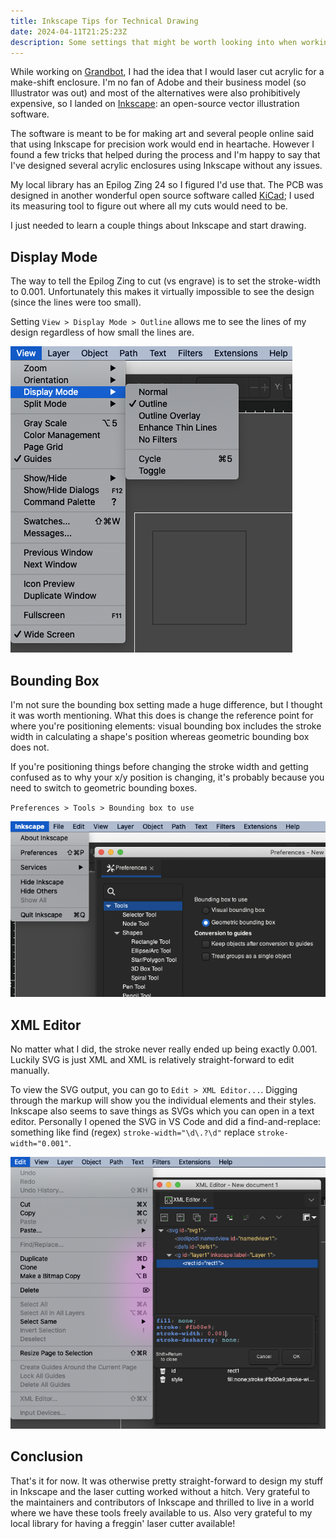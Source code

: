 ```yaml
---
title: Inkscape Tips for Technical Drawing
date: 2024-04-11T21:25:23Z
description: Some settings that might be worth looking into when working on technical drawings
---
```


While working on [Grandbot](https://github.com/handeyeco/Grandbot), I had the idea that I would laser cut acrylic for a make-shift enclosure. I'm no fan of Adobe and their business model (so Illustrator was out) and most of the alternatives were also prohibitively expensive, so I landed on [Inkscape](https://inkscape.org/): an open-source vector illustration software.

The software is meant to be for making art and several people online said that using Inkscape for precision work would end in heartache. However I found a few tricks that helped during the process and I'm happy to say that I've designed several acrylic enclosures using Inkscape without any issues.

My local library has an Epilog Zing 24 so I figured I'd use that. The PCB was designed in another wonderful open source software called [KiCad](https://www.kicad.org/); I used its measuring tool to figure out where all my cuts would need to be.

I just needed to learn a couple things about Inkscape and start drawing.

## Display Mode

The way to tell the Epilog Zing to cut (vs engrave) is to set the stroke-width to 0.001. Unfortunately this makes it virtually impossible to see the design (since the lines were too small).

Setting `View > Display Mode > Outline` allows me to see the lines of my design regardless of how small the lines are.

![An example of the outline display mode](./display-outline.png)

## Bounding Box

I'm not sure the bounding box setting made a huge difference, but I thought it was worth mentioning. What this does is change the reference point for where you're positioning elements: visual bounding box includes the stroke width in calculating a shape's position whereas geometric bounding box does not.

If you're positioning things before changing the stroke width and getting confused as to why your x/y position is changing, it's probably because you need to switch to geometric bounding boxes.

`Preferences > Tools > Bounding box to use`

![Bounding box setting in preferences](./bounding-box.png)

## XML Editor

No matter what I did, the stroke never really ended up being exactly 0.001. Luckily SVG is just XML and XML is relatively straight-forward to edit manually.

To view the SVG output, you can go to `Edit > XML Editor...`. Digging through the markup will show you the individual elements and their styles. Inkscape also seems to save things as SVGs which you can open in a text editor. Personally I opened the SVG in VS Code and did a find-and-replace: something like find (regex) `stroke-width="\d\.?\d"` replace `stroke-width="0.001"`.

![An example of manually editing the SVG in the XML editor](./xml-editor.png)

## Conclusion

That's it for now. It was otherwise pretty straight-forward to design my stuff in Inkscape and the laser cutting worked without a hitch. Very grateful to the maintainers and contributors of Inkscape and thrilled to live in a world where we have these tools freely available to us. Also very grateful to my local library for having a freggin' laser cutter available!